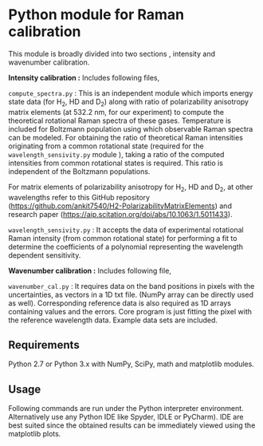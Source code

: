 # Python module for Raman calibration

This module is broadly divided  into two sections , intensity and wavenumber calibration.

**Intensity  calibration :**  Includes following files,

`compute_spectra.py` : This is an independent module which imports energy state data (for H<sub>2</sub>, HD and D<sub>2</sub>) along with ratio of polarizability anisotropy matrix  elements (at 532.2 nm, for our experiment) to compute the theoretical rotational Raman spectra of these gases. Temperature is included for Boltzmann population using which observable Raman spectra can be modeled. For obtaining the ratio of theoretical Raman intensities originating from a common rotational state (required for the `wavelength_sensivity.py` module ), taking a ratio of the computed intensities from common  rotational  states is required. This ratio is independent of the  Boltzmann  populations.

For matrix elements of polarizability anisotropy for H<sub>2</sub>, HD and D<sub>2</sub>, at other wavelengths refer to this GitHub repository (<https://github.com/ankit7540/H2-PolarizabilityMatrixElements>) and research paper (<https://aip.scitation.org/doi/abs/10.1063/1.5011433>).

`wavelength_sensivity.py` : It accepts the data of experimental rotational Raman intensity (from common rotational state) for performing a fit to determine the coefficients of a polynomial representing the wavelength dependent sensitivity.

**Wavenumber calibration :**  Includes following file,

`wavenumber_cal.py` : It requires data on the band positions in pixels with the uncertainties, as vectors in a 1D txt file. (NumPy array can be directly used as well). Corresponding reference data is also required as 1D arrays containing values and the errors. Core program is just fitting the pixel with the reference wavelength data. Example data sets are included.


Requirements
----------------
Python 2.7 or Python 3.x with NumPy, SciPy, math and matplotlib modules.

Usage
----------------
Following commands are run under the Python interpreter environment. Alternatively use any Python IDE like Spyder, IDLE or PyCharm). IDE are best suited since the obtained results can be immediately viewed using the matplotlib plots.
